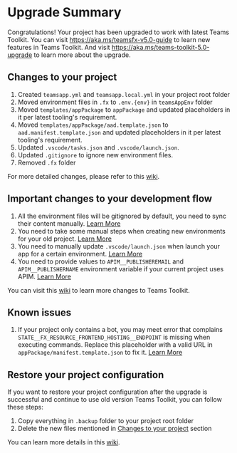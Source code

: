 # Upgrade Summary

Congratulations! Your project has been upgraded to work with latest Teams Toolkit. You can visit https://aka.ms/teamsfx-v5.0-guide to learn new features in Teams Toolkit. And visit https://aka.ms/teams-toolkit-5.0-upgrade to learn more about the upgrade.

## Changes to your project

1. Created `teamsapp.yml` and `teamsapp.local.yml` in your project root folder
2. Moved environment files in `.fx` to `.env.{env}` in `teamsAppEnv` folder
3. Moved `templates/appPackage` to `appPackage` and updated placeholders in it per latest tooling's requirement.
4. Moved `templates/appPackage/aad.template.json` to `aad.manifest.template.json` and updated placeholders in it per latest tooling's requirement.
5. Updated `.vscode/tasks.json` and `.vscode/launch.json`.
6. Updated `.gitignore` to ignore new environment files.
7. Removed `.fx` folder

For more detailed changes, please refer to this [wiki](https://aka.ms/teams-toolkit-5.0-upgrade#file-changes).

## Important changes to your development flow

1. All the environment files will be gitignored by default, you need to sync their content manually. [Learn More](https://aka.ms/teams-toolkit-5.0-upgrade#environment-management)
2. You need to take some manual steps when creating new environments for your old project. [Learn More](https://aka.ms/teams-toolkit-5.0-upgrade#environment-management)
3. You need to manually update `.vscode/launch.json` when launch your app for a certain environment. [Learn More](https://aka.ms/teams-toolkit-5.0-upgrade#launch-your-app)
4. You need to provide values to `APIM__PUBLISHEREMAIL` and `APIM__PUBLISHERNAME` environment variable if your current project uses APIM. [Learn More](https://aka.ms/teams-toolkit-5.0-upgrade#provision-apim-service)

You can visit this [wiki](https://aka.ms/teams-toolkit-5.0-upgrade#feature-changes-that-impact-your-development-flow) to learn more  changes to Teams Toolkit.

## Known issues

1. If your project only contains a bot, you may meet error that complains `STATE__FX_RESOURCE_FRONTEND_HOSTING__ENDPOINT` is missing when executing commands. Replace this placeholder with a valid URL in `appPackage/manifest.template.json` to fix it. [Learn More](https://aka.ms/teams-toolkit-5.0-upgrade#state__fx_resource_frontend_hosting__endpoint-missing-error-in-some-projects)

## Restore your project configuration

If you want to restore your project configuration after the upgrade is successful and continue to use old version Teams Toolkit, you can follow these steps:
1. Copy everything in `.backup` folder to your project root folder
2. Delete the new files mentioned in [Changes to your project](#changes-to-your-project) section

You can learn more details in this [wiki](https://aka.ms/teams-toolkit-5.0-upgrade#restore-your-project-configuration).